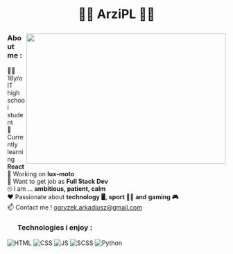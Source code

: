 # <p align="center">🐱‍👤 ArziPL 🐱‍👤</p>

<img width="460" align="right" height="300" src="https://github-readme-stats.vercel.app/api/top-langs/?username=arzipl&theme=highcontrast"/>


### About me :  
:raising_hand_man: 18y/o IT high school student  
:book: Currently learning **React**  
:wrench: Working on **lux-moto**  
:running: Want to get job as **Full Stack Dev**  
:roll_eyes: I am ... **ambitious, patient, calm**  
:heart: Passionate about **technology :desktop_computer:,** **sport :weight_lifting_man: and** **gaming :video_game:**  
:mailbox: Contact me ! ogryzek.arkadiusz@gmail.com  




### &nbsp; &nbsp; &nbsp; Technologies i enjoy :

![HTML](https://img.shields.io/badge/HTML5-E34F26?style=for-the-badge&logo=html5&logoColor=white)
![CSS](https://img.shields.io/badge/CSS3-1572B6?style=for-the-badge&logo=css3&logoColor=white)
![JS](https://img.shields.io/badge/JavaScript-F7DF1E?style=for-the-badge&logo=javascript&logoColor=black)
![SCSS](https://img.shields.io/badge/Sass-CC6699?style=for-the-badge&logo=sass&logoColor=white)
![Python](https://img.shields.io/badge/Python-3776AB?style=for-the-badge&logo=python&logoColor=white)



